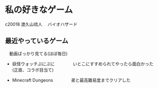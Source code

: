 # 私の好きなゲーム
c20018
渡久山琉人
　バイオハザード

## 最近やっているゲーム
　動画ばっかり見てる(ほぼ毎日)

* 妖怪ウォッチぷにぷに
　　　　いとこにすすめられてやったら面白かった(正直、コラボ目当て)

* Minecraft Dungeons
　　　　弟と最高難易度までクリアした

